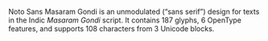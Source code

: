 Noto Sans Masaram Gondi is an unmodulated (“sans serif”) design for texts in the Indic _Masaram Gondi_ script. It contains 187 glyphs, 6 OpenType features, and supports 108 characters from 3 Unicode blocks.